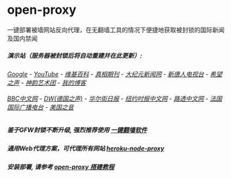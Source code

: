 # open-proxy
一键部署被墙网站反向代理，在无翻墙工具的情况下便捷地获取被封锁的国际新闻及国内禁闻

#####  演示站（服务器被封锁后将自动重建并在此更新）:
######  [Google](http://207.148.94.130:8888/search?q=425事件) - [YouTube](https://nogfw.the-youtube.win) - [维基百科](http://207.148.94.130:8100/wiki/喬高-麥塔斯調查報告) - [真相期刊](http://207.148.94.130:8300/display.aspx?category_id=3&zhuanti_id=2) - [大纪元新闻网](http://207.148.94.130:10080) - [新唐人电视台](http://207.148.94.130:8000) - [希望之声](http://207.148.94.130:8200) - [神韵艺术团](http://207.148.94.130:8000/xtr/gb/prog673.html) - [我的博客](http://207.148.94.130:10000/)<br/> <br/> [BBC中文网](http://207.148.94.130:9100/zhongwen) - [DW(德国之声)](http://207.148.94.130:9200/zh/在线报导/s-9058?&zhongwen=simp) - [华尔街日报](http://207.148.94.130:9300) - [纽约时报中文网](http://207.148.94.130:9400) - [路透中文网](http://207.148.94.130:9500/) - [法国国际广播电台](http://207.148.94.130:9600/) - [美国之音](http://207.148.94.130:9700/) 

##### 鉴于GFW封锁不断升级, 强烈推荐使用 [一键翻墙软件](https://github.com/gfw-breaker/nogfw/blob/master/README.md) 

##### 通用Web代理方案，可代理所有网站 [heroku-node-proxy](https://github.com/gfw-breaker/heroku-node-proxy#--end--) 

##### 安装部署, 请参考 [open-proxy 搭建教程](https://github.com/gfw-breaker/open-proxy/wiki#open-proxy-%E6%90%AD%E5%BB%BA%E6%95%99%E7%A8%8B)


